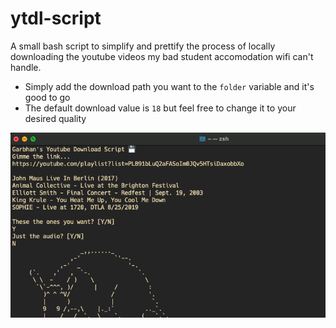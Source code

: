 # ytdl-script
A small bash script to simplify and prettify the process of locally downloading the youtube videos my bad student accomodation wifi can't handle.

- Simply add the download path you want to the `folder` variable and it's good to go
- The default download value is `18` but feel free to change it to your desired quality

![screenshot of project in terminal](https://github.com/GarbhanK/ytdl-script/blob/main/Screenshot%202021-09-27%20at%2022.02.18.png)
